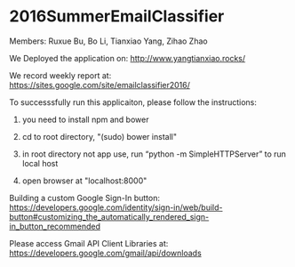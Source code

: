 # 2016SummerEmailClassifier

Members:  Ruxue Bu, Bo Li, Tianxiao Yang, Zihao Zhao 

We Deployed the application on: http://www.yangtianxiao.rocks/

We record weekly report at: https://sites.google.com/site/emailclassifier2016/
 
To successsfully run this applicaiton, please follow the instructions:     
1. you need to install npm and bower

2. cd to root directory, "(sudo) bower install"

3. in root directory not app use, run “python -m SimpleHTTPServer” to run local host

4. open browser at "localhost:8000" 


Building a custom Google Sign-In button: https://developers.google.com/identity/sign-in/web/build-button#customizing_the_automatically_rendered_sign-in_button_recommended

Please access Gmail API Client Libraries at: https://developers.google.com/gmail/api/downloads
